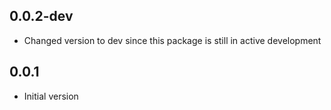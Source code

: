 ## 0.0.2-dev

- Changed version to dev since this package is still in active development

## 0.0.1

- Initial version
